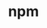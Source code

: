 ---
title: "npm"
layout: cache
categories: [package, develop]
meta: {"compilers": ["apple-clang@=16.0.0", "gcc@=10.5.0", "gcc@=11.1.0", "gcc@=11.4.0", "gcc@=13.3.0", "oneapi@=2024.2.1"], "num_specs": 84, "num_specs_by_stack": {"data-vis-sdk": 10, "developer-tools-aarch64-linux-gnu": 8, "developer-tools-darwin": 9, "developer-tools-x86_64_v3-linux-gnu": 8, "e4s": 9, "e4s-neoverse-v2": 10, "e4s-oneapi": 30, "root": 84}, "oss": ["centos7", "rhel8", "sequoia", "ubuntu20.04", "ubuntu22.04"], "platforms": ["darwin", "linux"], "stacks": ["data-vis-sdk", "developer-tools-aarch64-linux-gnu", "developer-tools-darwin", "developer-tools-x86_64_v3-linux-gnu", "e4s", "e4s-neoverse-v2", "e4s-oneapi", "root"], "targets": ["aarch64", "neoverse_v2", "x86_64_v3"], "versions": ["11.1.0", "11.2.0", "9.3.1"]}
spec_details: [{"compiler": "gcc@=13.3.0", "hash": "2ipxmfxjmf5titpoqxfh2wjrzanazrg2", "os": "rhel8", "platform": "linux", "size": "-", "stacks": ["developer-tools-aarch64-linux-gnu", "root"], "target": "aarch64", "variants": ["build_system=generic"], "versions": ["11.1.0"]}, {"compiler": "gcc@=11.1.0", "hash": "2qr5hy3fjag5iemspk4z3gnkot6v4ibf", "os": "ubuntu20.04", "platform": "linux", "size": "-", "stacks": ["data-vis-sdk", "root"], "target": "x86_64_v3", "variants": ["build_system=generic"], "versions": ["11.1.0"]}, {"compiler": "gcc@=10.5.0", "hash": "3jyxm5aflceari43eieuoitlsoj4qm6s", "os": "centos7", "platform": "linux", "size": "-", "stacks": ["developer-tools-x86_64_v3-linux-gnu", "root"], "target": "x86_64_v3", "variants": ["build_system=generic"], "versions": ["11.1.0"]}, {"compiler": "gcc@=10.5.0", "hash": "3laleret2dhjkrt6bf5h45ns5pz2epky", "os": "centos7", "platform": "linux", "size": "-", "stacks": ["developer-tools-x86_64_v3-linux-gnu", "root"], "target": "x86_64_v3", "variants": ["build_system=generic"], "versions": ["9.3.1"]}, {"compiler": "oneapi@=2024.2.1", "hash": "4gxedydu62spxbsfwue74cbcdbpnyif7", "os": "ubuntu22.04", "platform": "linux", "size": "-", "stacks": ["e4s-oneapi", "root"], "target": "x86_64_v3", "variants": ["build_system=generic"], "versions": ["11.1.0"]}, {"compiler": "gcc@=10.5.0", "hash": "4me4hrrxvi5qiybbmaj5gwyg4kfdlqtt", "os": "centos7", "platform": "linux", "size": "-", "stacks": ["developer-tools-x86_64_v3-linux-gnu", "root"], "target": "x86_64_v3", "variants": ["build_system=generic"], "versions": ["11.1.0"]}, {"compiler": "gcc@=13.3.0", "hash": "4mqfpxl7jzuv4z5okgkhrcrcmj3ilcrx", "os": "rhel8", "platform": "linux", "size": "-", "stacks": ["developer-tools-aarch64-linux-gnu", "root"], "target": "aarch64", "variants": ["build_system=generic"], "versions": ["9.3.1"]}, {"compiler": "gcc@=13.3.0", "hash": "4mu3ydq45wiuwq453xj3li5omjuuj74c", "os": "rhel8", "platform": "linux", "size": "-", "stacks": ["developer-tools-aarch64-linux-gnu", "root"], "target": "aarch64", "variants": ["build_system=generic"], "versions": ["11.1.0"]}, {"compiler": "oneapi@=2024.2.1", "hash": "4mwywduv5cnocoyrg3gegr5uhdlz7dji", "os": "ubuntu22.04", "platform": "linux", "size": "-", "stacks": ["e4s-oneapi", "root"], "target": "x86_64_v3", "variants": ["build_system=generic"], "versions": ["11.2.0"]}, {"compiler": "apple-clang@=16.0.0", "hash": "5oro73u6ompxx3tjtdjinos52qdo3vvp", "os": "sequoia", "platform": "darwin", "size": "-", "stacks": ["developer-tools-darwin", "root"], "target": "aarch64", "variants": ["build_system=generic"], "versions": ["11.1.0"]}, {"compiler": "oneapi@=2024.2.1", "hash": "5wtczeaenoznay4szxbiekzepr2lo6e6", "os": "ubuntu22.04", "platform": "linux", "size": "-", "stacks": ["e4s-oneapi", "root"], "target": "x86_64_v3", "variants": ["build_system=generic"], "versions": ["11.2.0"]}, {"compiler": "apple-clang@=16.0.0", "hash": "5z2ktie3cbolk67m2neve7fxydgfwzgu", "os": "sequoia", "platform": "darwin", "size": "-", "stacks": ["developer-tools-darwin", "root"], "target": "aarch64", "variants": ["build_system=generic"], "versions": ["9.3.1"]}, {"compiler": "gcc@=11.4.0", "hash": "6ebx3k4bctbvd3mzix372reilllh74wn", "os": "ubuntu22.04", "platform": "linux", "size": "-", "stacks": ["e4s", "root"], "target": "x86_64_v3", "variants": ["build_system=generic"], "versions": ["11.1.0"]}, {"compiler": "gcc@=11.4.0", "hash": "6fhgyojiafwowuljxwyvkz7dt6uxbbs5", "os": "ubuntu22.04", "platform": "linux", "size": "-", "stacks": ["e4s-neoverse-v2", "root"], "target": "neoverse_v2", "variants": ["build_system=generic"], "versions": ["11.1.0"]}, {"compiler": "gcc@=11.4.0", "hash": "77r436mr2r33wajzjdnywq6a6wiev25g", "os": "ubuntu22.04", "platform": "linux", "size": "-", "stacks": ["e4s-neoverse-v2", "root"], "target": "neoverse_v2", "variants": ["build_system=generic"], "versions": ["11.1.0"]}, {"compiler": "oneapi@=2024.2.1", "hash": "7edm7cho6ww74vnocyc47uqiffjh4p23", "os": "ubuntu22.04", "platform": "linux", "size": "-", "stacks": ["e4s-oneapi", "root"], "target": "x86_64_v3", "variants": ["build_system=generic"], "versions": ["11.1.0"]}, {"compiler": "oneapi@=2024.2.1", "hash": "akj2buchbfvy4o2oj2dv23vrwetit3vu", "os": "ubuntu22.04", "platform": "linux", "size": "-", "stacks": ["e4s-oneapi", "root"], "target": "x86_64_v3", "variants": ["build_system=generic"], "versions": ["9.3.1"]}, {"compiler": "oneapi@=2024.2.1", "hash": "aszbrqd3yas7dkid337aykaj56eix36l", "os": "ubuntu22.04", "platform": "linux", "size": "-", "stacks": ["e4s-oneapi", "root"], "target": "x86_64_v3", "variants": ["build_system=generic"], "versions": ["11.1.0"]}, {"compiler": "gcc@=11.1.0", "hash": "avd3suzcyh2fookjzsuhc6wklfns6vmb", "os": "ubuntu20.04", "platform": "linux", "size": "-", "stacks": ["data-vis-sdk", "root"], "target": "x86_64_v3", "variants": ["build_system=generic"], "versions": ["11.1.0"]}, {"compiler": "oneapi@=2024.2.1", "hash": "bqavtejfjdf6bpew7wayugsxak2gmuvw", "os": "ubuntu22.04", "platform": "linux", "size": "-", "stacks": ["e4s-oneapi", "root"], "target": "x86_64_v3", "variants": ["build_system=generic"], "versions": ["11.1.0"]}, {"compiler": "apple-clang@=16.0.0", "hash": "bw2u4db3ib4m7y4zngso4qn4tj3xonzo", "os": "sequoia", "platform": "darwin", "size": "-", "stacks": ["developer-tools-darwin", "root"], "target": "aarch64", "variants": ["build_system=generic"], "versions": ["9.3.1"]}, {"compiler": "gcc@=11.1.0", "hash": "coy7apfzgwarnjw3vc2e55moeldu6cxg", "os": "ubuntu20.04", "platform": "linux", "size": "-", "stacks": ["data-vis-sdk", "root"], "target": "x86_64_v3", "variants": ["build_system=generic"], "versions": ["11.2.0"]}, {"compiler": "gcc@=10.5.0", "hash": "cudp5fpwdn4pchfd3y7ufmfexq4wfxgz", "os": "centos7", "platform": "linux", "size": "-", "stacks": ["developer-tools-x86_64_v3-linux-gnu", "root"], "target": "x86_64_v3", "variants": ["build_system=generic"], "versions": ["11.1.0"]}, {"compiler": "oneapi@=2024.2.1", "hash": "d2lzlkct2negiartqwabcjhnbcxs5q5p", "os": "ubuntu22.04", "platform": "linux", "size": "-", "stacks": ["e4s-oneapi", "root"], "target": "x86_64_v3", "variants": ["build_system=generic"], "versions": ["9.3.1"]}, {"compiler": "apple-clang@=16.0.0", "hash": "d5pyrk4ahdpczcbsikn66japlkgmdm27", "os": "sequoia", "platform": "darwin", "size": "-", "stacks": ["developer-tools-darwin", "root"], "target": "aarch64", "variants": ["build_system=generic"], "versions": ["9.3.1"]}, {"compiler": "oneapi@=2024.2.1", "hash": "dluxakmotmfch4hjuh4y5nx6cqmr6qut", "os": "ubuntu22.04", "platform": "linux", "size": "-", "stacks": ["e4s-oneapi", "root"], "target": "x86_64_v3", "variants": ["build_system=generic"], "versions": ["9.3.1"]}, {"compiler": "gcc@=11.4.0", "hash": "dwgkl6n7ts4ddysik3kduha3guizqrko", "os": "ubuntu22.04", "platform": "linux", "size": "-", "stacks": ["e4s-neoverse-v2", "root"], "target": "neoverse_v2", "variants": ["build_system=generic"], "versions": ["9.3.1"]}, {"compiler": "oneapi@=2024.2.1", "hash": "eafnctifklrjhxinb2qv2jvqdcyf2rdc", "os": "ubuntu22.04", "platform": "linux", "size": "-", "stacks": ["e4s-oneapi", "root"], "target": "x86_64_v3", "variants": ["build_system=generic"], "versions": ["11.1.0"]}, {"compiler": "oneapi@=2024.2.1", "hash": "ess7dpouilp4ttlzdwenzahqtp2snavm", "os": "ubuntu22.04", "platform": "linux", "size": "-", "stacks": ["e4s-oneapi", "root"], "target": "x86_64_v3", "variants": ["build_system=generic"], "versions": ["9.3.1"]}, {"compiler": "gcc@=11.1.0", "hash": "eu4liq76zuullpburnjyarqxvqfmg4aw", "os": "ubuntu20.04", "platform": "linux", "size": "-", "stacks": ["data-vis-sdk", "root"], "target": "x86_64_v3", "variants": ["build_system=generic"], "versions": ["11.1.0"]}, {"compiler": "gcc@=11.1.0", "hash": "ewt5rpaapazfe5velw7jdjh5zof4tga6", "os": "ubuntu20.04", "platform": "linux", "size": "-", "stacks": ["data-vis-sdk", "root"], "target": "x86_64_v3", "variants": ["build_system=generic"], "versions": ["11.1.0"]}, {"compiler": "oneapi@=2024.2.1", "hash": "fkfnknozc5jecmapm2tfwdg6637rqoju", "os": "ubuntu22.04", "platform": "linux", "size": "-", "stacks": ["e4s-oneapi", "root"], "target": "x86_64_v3", "variants": ["build_system=generic"], "versions": ["11.1.0"]}, {"compiler": "gcc@=13.3.0", "hash": "fntxxd4fk4lvgbfdmx2d6ejvuggsrxj7", "os": "rhel8", "platform": "linux", "size": "-", "stacks": ["developer-tools-aarch64-linux-gnu", "root"], "target": "aarch64", "variants": ["build_system=generic"], "versions": ["11.1.0"]}, {"compiler": "gcc@=13.3.0", "hash": "gkqvtzv357y3bo3vvnac5si37i2lxfeq", "os": "rhel8", "platform": "linux", "size": "-", "stacks": ["developer-tools-aarch64-linux-gnu", "root"], "target": "aarch64", "variants": ["build_system=generic"], "versions": ["11.2.0"]}, {"compiler": "oneapi@=2024.2.1", "hash": "glwgv666ln44a4h5gjfy5gk2i5qto3vy", "os": "ubuntu22.04", "platform": "linux", "size": "-", "stacks": ["e4s-oneapi", "root"], "target": "x86_64_v3", "variants": ["build_system=generic"], "versions": ["11.1.0"]}, {"compiler": "apple-clang@=16.0.0", "hash": "h7ry7rahsmekgw7qwtqwxbtuhohs3s2c", "os": "sequoia", "platform": "darwin", "size": "-", "stacks": ["developer-tools-darwin", "root"], "target": "aarch64", "variants": ["build_system=generic"], "versions": ["9.3.1"]}, {"compiler": "gcc@=11.1.0", "hash": "hhkma56r6ulc7gzsltze2llunvgaamn6", "os": "ubuntu20.04", "platform": "linux", "size": "-", "stacks": ["data-vis-sdk", "root"], "target": "x86_64_v3", "variants": ["build_system=generic"], "versions": ["9.3.1"]}, {"compiler": "oneapi@=2024.2.1", "hash": "hi6wktenmhxc6lh54vtpke55yo2lvsbt", "os": "ubuntu22.04", "platform": "linux", "size": "-", "stacks": ["e4s-oneapi", "root"], "target": "x86_64_v3", "variants": ["build_system=generic"], "versions": ["11.2.0"]}, {"compiler": "gcc@=11.1.0", "hash": "hizfgcu6vq6e4wjlzykx2fw3ipi7d4vt", "os": "ubuntu20.04", "platform": "linux", "size": "-", "stacks": ["data-vis-sdk", "root"], "target": "x86_64_v3", "variants": ["build_system=generic"], "versions": ["9.3.1"]}, {"compiler": "gcc@=11.4.0", "hash": "hkpo5avf6343wtqg74w35pv6h6l4kg7y", "os": "ubuntu22.04", "platform": "linux", "size": "-", "stacks": ["e4s-neoverse-v2", "root"], "target": "neoverse_v2", "variants": ["build_system=generic"], "versions": ["9.3.1"]}, {"compiler": "apple-clang@=16.0.0", "hash": "ij3zgjof3bta2oe4h36exgtnlqn2k644", "os": "sequoia", "platform": "darwin", "size": "-", "stacks": ["developer-tools-darwin", "root"], "target": "aarch64", "variants": ["build_system=generic"], "versions": ["11.1.0"]}, {"compiler": "gcc@=11.4.0", "hash": "j2vaqjqphv4vuquhzuydid4qtdykh6k7", "os": "ubuntu22.04", "platform": "linux", "size": "-", "stacks": ["e4s-neoverse-v2", "root"], "target": "neoverse_v2", "variants": ["build_system=generic"], "versions": ["9.3.1"]}, {"compiler": "gcc@=13.3.0", "hash": "jlluzprzfbibhq57iqu5ulao4r3rnuhh", "os": "rhel8", "platform": "linux", "size": "-", "stacks": ["developer-tools-aarch64-linux-gnu", "root"], "target": "aarch64", "variants": ["build_system=generic"], "versions": ["9.3.1"]}, {"compiler": "gcc@=11.4.0", "hash": "k42yeeb3zecblcmyk3qtr7vpf62dap2e", "os": "ubuntu22.04", "platform": "linux", "size": "-", "stacks": ["e4s-neoverse-v2", "root"], "target": "neoverse_v2", "variants": ["build_system=generic"], "versions": ["11.2.0"]}, {"compiler": "oneapi@=2024.2.1", "hash": "ke46pew454u4rizqfzruswfzmyeu6v7d", "os": "ubuntu22.04", "platform": "linux", "size": "-", "stacks": ["e4s-oneapi", "root"], "target": "x86_64_v3", "variants": ["build_system=generic"], "versions": ["9.3.1"]}, {"compiler": "oneapi@=2024.2.1", "hash": "kkd3hldk5fqbb4hijod3exqqxdlwrb2z", "os": "ubuntu22.04", "platform": "linux", "size": "-", "stacks": ["e4s-oneapi", "root"], "target": "x86_64_v3", "variants": ["build_system=generic"], "versions": ["9.3.1"]}, {"compiler": "gcc@=10.5.0", "hash": "klf4w5ajpo6zz7zjfa6jhn4cenrlqpsb", "os": "centos7", "platform": "linux", "size": "-", "stacks": ["developer-tools-x86_64_v3-linux-gnu", "root"], "target": "x86_64_v3", "variants": ["build_system=generic"], "versions": ["11.2.0"]}, {"compiler": "gcc@=11.4.0", "hash": "kmefejwcy5smqhuusvrh6y4hnp76xvkr", "os": "ubuntu22.04", "platform": "linux", "size": "-", "stacks": ["e4s-neoverse-v2", "root"], "target": "neoverse_v2", "variants": ["build_system=generic"], "versions": ["11.1.0"]}, {"compiler": "gcc@=11.1.0", "hash": "lbqycklpqnnbdrjtsr2gdzxx3ffsiyq4", "os": "ubuntu20.04", "platform": "linux", "size": "-", "stacks": ["data-vis-sdk", "root"], "target": "x86_64_v3", "variants": ["build_system=generic"], "versions": ["9.3.1"]}, {"compiler": "gcc@=11.4.0", "hash": "lixgljtk33okrcu7r6ezjsuaeheacgq5", "os": "ubuntu22.04", "platform": "linux", "size": "-", "stacks": ["e4s", "root"], "target": "x86_64_v3", "variants": ["build_system=generic"], "versions": ["9.3.1"]}, {"compiler": "oneapi@=2024.2.1", "hash": "lmlsvxwctchw2petsobofw35pejrcmri", "os": "ubuntu22.04", "platform": "linux", "size": "-", "stacks": ["e4s-oneapi", "root"], "target": "x86_64_v3", "variants": ["build_system=generic"], "versions": ["9.3.1"]}, {"compiler": "gcc@=11.4.0", "hash": "lxl6uph52pj2jrqfjd22fms5xzzq4znl", "os": "ubuntu22.04", "platform": "linux", "size": "-", "stacks": ["e4s-neoverse-v2", "root"], "target": "neoverse_v2", "variants": ["build_system=generic"], "versions": ["9.3.1"]}, {"compiler": "gcc@=11.4.0", "hash": "mi5yyqv6wnzvlrimnidngt7aoim3fupt", "os": "ubuntu22.04", "platform": "linux", "size": "-", "stacks": ["e4s", "root"], "target": "x86_64_v3", "variants": ["build_system=generic"], "versions": ["9.3.1"]}, {"compiler": "oneapi@=2024.2.1", "hash": "ml34aadjoeqqyhxnnr45aazabwnuo5am", "os": "ubuntu22.04", "platform": "linux", "size": "-", "stacks": ["e4s-oneapi", "root"], "target": "x86_64_v3", "variants": ["build_system=generic"], "versions": ["11.1.0"]}, {"compiler": "gcc@=11.4.0", "hash": "n5q66xykuwmp2hahsyxm72xycvck5utl", "os": "ubuntu22.04", "platform": "linux", "size": "-", "stacks": ["e4s", "root"], "target": "x86_64_v3", "variants": ["build_system=generic"], "versions": ["11.1.0"]}, {"compiler": "gcc@=13.3.0", "hash": "nxpjy6ifqyeh3wgqn7t3jkip5bxjnw27", "os": "rhel8", "platform": "linux", "size": "-", "stacks": ["developer-tools-aarch64-linux-gnu", "root"], "target": "aarch64", "variants": ["build_system=generic"], "versions": ["9.3.1"]}, {"compiler": "oneapi@=2024.2.1", "hash": "onwbd4ofhfryy5h77yxeljqa5x7gkd72", "os": "ubuntu22.04", "platform": "linux", "size": "-", "stacks": ["e4s-oneapi", "root"], "target": "x86_64_v3", "variants": ["build_system=generic"], "versions": ["11.1.0"]}, {"compiler": "gcc@=11.1.0", "hash": "p737nogyq4ed3b6lslxpmt2sbhfrpmyo", "os": "ubuntu20.04", "platform": "linux", "size": "-", "stacks": ["data-vis-sdk", "root"], "target": "x86_64_v3", "variants": ["build_system=generic"], "versions": ["11.1.0"]}, {"compiler": "apple-clang@=16.0.0", "hash": "ppjv5ilqancd4fgkgs22kqe7x2apdfte", "os": "sequoia", "platform": "darwin", "size": "-", "stacks": ["developer-tools-darwin", "root"], "target": "aarch64", "variants": ["build_system=generic"], "versions": ["11.2.0"]}, {"compiler": "apple-clang@=16.0.0", "hash": "q4nb5kzp2ykwkeolmttltz6sf2npmgjm", "os": "sequoia", "platform": "darwin", "size": "-", "stacks": ["developer-tools-darwin", "root"], "target": "aarch64", "variants": ["build_system=generic"], "versions": ["11.1.0"]}, {"compiler": "oneapi@=2024.2.1", "hash": "qadas7c5ibquujlgkgz7klcjsa2wfk35", "os": "ubuntu22.04", "platform": "linux", "size": "-", "stacks": ["e4s-oneapi", "root"], "target": "x86_64_v3", "variants": ["build_system=generic"], "versions": ["9.3.1"]}, {"compiler": "gcc@=10.5.0", "hash": "qmeuzgsepg4idfqev3jsh2cyjjins5tb", "os": "centos7", "platform": "linux", "size": "-", "stacks": ["developer-tools-x86_64_v3-linux-gnu", "root"], "target": "x86_64_v3", "variants": ["build_system=generic"], "versions": ["9.3.1"]}, {"compiler": "gcc@=11.1.0", "hash": "rimuawmlqvwyd6tlqogmwdx6yboyzd4m", "os": "ubuntu20.04", "platform": "linux", "size": "-", "stacks": ["data-vis-sdk", "root"], "target": "x86_64_v3", "variants": ["build_system=generic"], "versions": ["9.3.1"]}, {"compiler": "gcc@=11.4.0", "hash": "ry2e2aqsbyyfimy2ofqq2tuh22wpgj3e", "os": "ubuntu22.04", "platform": "linux", "size": "-", "stacks": ["e4s", "root"], "target": "x86_64_v3", "variants": ["build_system=generic"], "versions": ["11.1.0"]}, {"compiler": "apple-clang@=16.0.0", "hash": "sfmvav3podpgyxat2jwtsxgyoky2vgwu", "os": "sequoia", "platform": "darwin", "size": "-", "stacks": ["developer-tools-darwin", "root"], "target": "aarch64", "variants": ["build_system=generic"], "versions": ["11.1.0"]}, {"compiler": "oneapi@=2024.2.1", "hash": "t5pbqks4idqeo2nikdpaqs2xv34e3mhv", "os": "ubuntu22.04", "platform": "linux", "size": "-", "stacks": ["e4s-oneapi", "root"], "target": "x86_64_v3", "variants": ["build_system=generic"], "versions": ["11.1.0"]}, {"compiler": "gcc@=11.4.0", "hash": "tmwaoblqtggdi3ffp3ojju6n3bs6vlii", "os": "ubuntu22.04", "platform": "linux", "size": "-", "stacks": ["e4s", "root"], "target": "x86_64_v3", "variants": ["build_system=generic"], "versions": ["11.1.0"]}, {"compiler": "oneapi@=2024.2.1", "hash": "trix4ljv33vmyk7ab4e72pc6t7s2rnsq", "os": "ubuntu22.04", "platform": "linux", "size": "-", "stacks": ["e4s-oneapi", "root"], "target": "x86_64_v3", "variants": ["build_system=generic"], "versions": ["9.3.1"]}, {"compiler": "oneapi@=2024.2.1", "hash": "tsnjhcmbqpqzhkwsvhecwraowoibgevx", "os": "ubuntu22.04", "platform": "linux", "size": "-", "stacks": ["e4s-oneapi", "root"], "target": "x86_64_v3", "variants": ["build_system=generic"], "versions": ["9.3.1"]}, {"compiler": "oneapi@=2024.2.1", "hash": "u5a3grtf573k22smkn2hgptacnxzgfsz", "os": "ubuntu22.04", "platform": "linux", "size": "-", "stacks": ["e4s-oneapi", "root"], "target": "x86_64_v3", "variants": ["build_system=generic"], "versions": ["11.1.0"]}, {"compiler": "gcc@=10.5.0", "hash": "u5suu5q4fqma6i35mkksjli5bprccszk", "os": "centos7", "platform": "linux", "size": "-", "stacks": ["developer-tools-x86_64_v3-linux-gnu", "root"], "target": "x86_64_v3", "variants": ["build_system=generic"], "versions": ["11.1.0"]}, {"compiler": "gcc@=11.4.0", "hash": "ud2eyedrxdmrf73fgcxi7xw7cgfl6n43", "os": "ubuntu22.04", "platform": "linux", "size": "-", "stacks": ["e4s-neoverse-v2", "root"], "target": "neoverse_v2", "variants": ["build_system=generic"], "versions": ["11.1.0"]}, {"compiler": "oneapi@=2024.2.1", "hash": "uf3krdelm2ymuj5dm4aqr6d4qhmd7ien", "os": "ubuntu22.04", "platform": "linux", "size": "-", "stacks": ["e4s-oneapi", "root"], "target": "x86_64_v3", "variants": ["build_system=generic"], "versions": ["11.1.0"]}, {"compiler": "oneapi@=2024.2.1", "hash": "uoz2ajxekcgodbzcbpvb5rytmigwpm63", "os": "ubuntu22.04", "platform": "linux", "size": "-", "stacks": ["e4s-oneapi", "root"], "target": "x86_64_v3", "variants": ["build_system=generic"], "versions": ["11.1.0"]}, {"compiler": "oneapi@=2024.2.1", "hash": "vhgjj7ttgvknm3w2brcbeqk2br7uwiaa", "os": "ubuntu22.04", "platform": "linux", "size": "-", "stacks": ["e4s-oneapi", "root"], "target": "x86_64_v3", "variants": ["build_system=generic"], "versions": ["11.1.0"]}, {"compiler": "gcc@=11.4.0", "hash": "waf7w2klvlwg7nirg566ckanxiy3dtfe", "os": "ubuntu22.04", "platform": "linux", "size": "-", "stacks": ["e4s", "root"], "target": "x86_64_v3", "variants": ["build_system=generic"], "versions": ["11.1.0"]}, {"compiler": "gcc@=10.5.0", "hash": "wcpuskz2vf74gtueaxctopggepeqy5uu", "os": "centos7", "platform": "linux", "size": "-", "stacks": ["developer-tools-x86_64_v3-linux-gnu", "root"], "target": "x86_64_v3", "variants": ["build_system=generic"], "versions": ["9.3.1"]}, {"compiler": "gcc@=11.4.0", "hash": "wjhnhqdvkpqznu7cgbavlmhkes3mvgor", "os": "ubuntu22.04", "platform": "linux", "size": "-", "stacks": ["e4s", "root"], "target": "x86_64_v3", "variants": ["build_system=generic"], "versions": ["9.3.1"]}, {"compiler": "oneapi@=2024.2.1", "hash": "wqpkctlckwads6g2rk36k4fawehil2ou", "os": "ubuntu22.04", "platform": "linux", "size": "-", "stacks": ["e4s-oneapi", "root"], "target": "x86_64_v3", "variants": ["build_system=generic"], "versions": ["9.3.1"]}, {"compiler": "gcc@=11.4.0", "hash": "x56lz2izywg2aoqxbg43eu3ib7uc3vpw", "os": "ubuntu22.04", "platform": "linux", "size": "-", "stacks": ["e4s", "root"], "target": "x86_64_v3", "variants": ["build_system=generic"], "versions": ["9.3.1"]}, {"compiler": "gcc@=13.3.0", "hash": "xl4jrvktsmkhaha645tvhga63uhmcrrw", "os": "rhel8", "platform": "linux", "size": "-", "stacks": ["developer-tools-aarch64-linux-gnu", "root"], "target": "aarch64", "variants": ["build_system=generic"], "versions": ["11.1.0"]}, {"compiler": "oneapi@=2024.2.1", "hash": "y7hx7j25rc4b7lcp7bxoynbbi7on4hog", "os": "ubuntu22.04", "platform": "linux", "size": "-", "stacks": ["e4s-oneapi", "root"], "target": "x86_64_v3", "variants": ["build_system=generic"], "versions": ["11.1.0"]}, {"compiler": "gcc@=11.4.0", "hash": "yyktmh5o65xk46kp7jt3riygbybcwg4v", "os": "ubuntu22.04", "platform": "linux", "size": "-", "stacks": ["e4s-neoverse-v2", "root"], "target": "neoverse_v2", "variants": ["build_system=generic"], "versions": ["11.1.0"]}, {"compiler": "oneapi@=2024.2.1", "hash": "zp6g4wnpplhx4f23f242zal662j2rrrz", "os": "ubuntu22.04", "platform": "linux", "size": "-", "stacks": ["e4s-oneapi", "root"], "target": "x86_64_v3", "variants": ["build_system=generic"], "versions": ["9.3.1"]}]
---